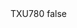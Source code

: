 <?xml version="1.0" encoding="UTF-8"?>
<CustomMetadata xmlns="http://soap.sforce.com/2006/04/metadata">
    <label>TXU780</label>
    <protected>false</protected>
</CustomMetadata>
